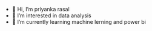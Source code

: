 - 👋 Hi, I’m priyanka rasal
- 👀 I’m interested in data analysis 
- 🌱 I’m currently learning machine lerning and power bi
